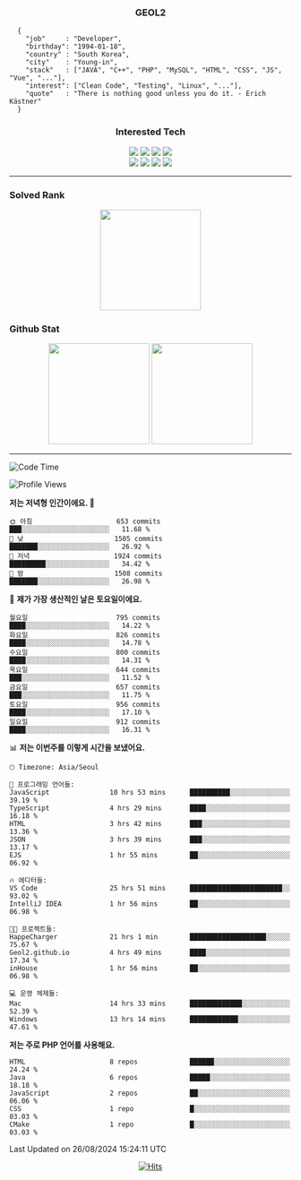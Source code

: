 <div align="center">

  ### GEOL2
</div>

```
  {
    "job"     : "Developer",
    "birthday": "1994-01-18",
    "country" : "South Korea",
    "city"    : "Young-in",
    "stack"   : ["JAVA", "C++", "PHP", "MySQL", "HTML", "CSS", "JS", "Vue", "..."],
    "interest": ["Clean Code", "Testing", "Linux", "..."], 
    "quote"   : "There is nothing good unless you do it. - Erich Kästner"
  }
  ```
  
<div align="center">
  
  ### Interested Tech
  
  <img src="https://img.shields.io/badge/CodeIgniter4-E34F26?style=flat-square&logo=codeigniter&logoColor=white">
    <img src="https://img.shields.io/badge/Laravel-F05340?style=flat-square&logo=Laravel&logoColor=white">
  <img src="https://img.shields.io/badge/SpringBoot-6DB33F?style=flat-square&logo=SpringBoot&logoColor=white">
  <img src="https://img.shields.io/badge/Express-000000?style=flat-square&logo=Express&logoColor=white">
  <br>
  <img src="https://img.shields.io/badge/Three.js-000000?style=flat-square&logo=Three.js&logoColor=white">
  <img src="https://img.shields.io/badge/JavaScript-F7DF1E?style=flat-square&logo=JavaScript&logoColor=black">
  <img src="https://img.shields.io/badge/TypeScript-007acc?style=flat-square&logo=TypeScript&logoColor=black">
  <img src="https://img.shields.io/badge/MySQL-4479A1?style=flat-square&logo=mysql&logoColor=white"><br>

</div>

------------

  ### Solved Rank
  
  <div align="center">
    <img height="180em" src="https://mazassumnida.wtf/api/v2/generate_badge?boj=geol2">
  </div>
  
  ### Github Stat 
  <div align="center">
    <img height="180em" src="https://github-readme-stats-git-masterrstaa-rickstaa.vercel.app/api?username=geol2&show_icons=true&theme=dark">
    <img height="180em" src="https://github-readme-stats-git-masterrstaa-rickstaa.vercel.app/api/top-langs/?username=geol2&show_icons=true&hide=css,scss,html&layout=compact&theme=dark&count_private=true&langs_count=8">
  </div>
  
------------

<!--START_SECTION:waka-->
![Code Time](http://img.shields.io/badge/Code%20Time-3%2C119%20hrs%2040%20mins-blue)

![Profile Views](http://img.shields.io/badge/Profile%20Views-139-blue)

**저는 저녁형 인간이에요. 🦉** 

```text
🌞 아침                     653 commits         ███░░░░░░░░░░░░░░░░░░░░░░   11.68 % 
🌆 낮　                     1505 commits        ███████░░░░░░░░░░░░░░░░░░   26.92 % 
🌃 저녁                     1924 commits        █████████░░░░░░░░░░░░░░░░   34.42 % 
🌙 밤　                     1508 commits        ███████░░░░░░░░░░░░░░░░░░   26.98 % 
```
📅 **제가 가장 생산적인 날은 토요일이에요.** 

```text
월요일                      795 commits         ████░░░░░░░░░░░░░░░░░░░░░   14.22 % 
화요일                      826 commits         ████░░░░░░░░░░░░░░░░░░░░░   14.78 % 
수요일                      800 commits         ████░░░░░░░░░░░░░░░░░░░░░   14.31 % 
목요일                      644 commits         ███░░░░░░░░░░░░░░░░░░░░░░   11.52 % 
금요일                      657 commits         ███░░░░░░░░░░░░░░░░░░░░░░   11.75 % 
토요일                      956 commits         ████░░░░░░░░░░░░░░░░░░░░░   17.10 % 
일요일                      912 commits         ████░░░░░░░░░░░░░░░░░░░░░   16.31 % 
```


📊 **저는 이번주를 이렇게 시간을 보냈어요.** 

```text
🕑︎ Timezone: Asia/Seoul

💬 프로그래밍 언어들: 
JavaScript               10 hrs 53 mins      ██████████░░░░░░░░░░░░░░░   39.19 % 
TypeScript               4 hrs 29 mins       ████░░░░░░░░░░░░░░░░░░░░░   16.18 % 
HTML                     3 hrs 42 mins       ███░░░░░░░░░░░░░░░░░░░░░░   13.36 % 
JSON                     3 hrs 39 mins       ███░░░░░░░░░░░░░░░░░░░░░░   13.17 % 
EJS                      1 hr 55 mins        ██░░░░░░░░░░░░░░░░░░░░░░░   06.92 % 

🔥 에디터들: 
VS Code                  25 hrs 51 mins      ███████████████████████░░   93.02 % 
IntelliJ IDEA            1 hr 56 mins        ██░░░░░░░░░░░░░░░░░░░░░░░   06.98 % 

🐱‍💻 프로젝트들: 
HappeCharger             21 hrs 1 min        ███████████████████░░░░░░   75.67 % 
Geol2.github.io          4 hrs 49 mins       ████░░░░░░░░░░░░░░░░░░░░░   17.34 % 
inHouse                  1 hr 56 mins        ██░░░░░░░░░░░░░░░░░░░░░░░   06.98 % 

💻 운영 체제들: 
Mac                      14 hrs 33 mins      █████████████░░░░░░░░░░░░   52.39 % 
Windows                  13 hrs 14 mins      ████████████░░░░░░░░░░░░░   47.61 % 
```

**저는 주로 PHP 언어를 사용해요.** 

```text
HTML                     8 repos             ██████░░░░░░░░░░░░░░░░░░░   24.24 % 
Java                     6 repos             █████░░░░░░░░░░░░░░░░░░░░   18.18 % 
JavaScript               2 repos             ██░░░░░░░░░░░░░░░░░░░░░░░   06.06 % 
CSS                      1 repo              █░░░░░░░░░░░░░░░░░░░░░░░░   03.03 % 
CMake                    1 repo              █░░░░░░░░░░░░░░░░░░░░░░░░   03.03 % 
```




 Last Updated on 26/08/2024 15:24:11 UTC
<!--END_SECTION:waka-->

<div align="center">
  
  [![Hits](https://hits.seeyoufarm.com/api/count/incr/badge.svg?url=https%3A%2F%2Fgithub.com%2Fgeol2&count_bg=%2379C83D&title_bg=%23555555&icon=myspace.svg&icon_color=%23E7E7E7&title=hits&edge_flat=false)](https://hits.seeyoufarm.com)
  
</div>

<!--
**Geol2/Geol2** is a ✨ _special_ ✨ repository because its `README.md` (this file) appears on your GitHub profile.

Here are some ideas to get you started:
- 🔭 I’m currently working on ...
- 🌱 I’m currently learning ...
- 👯 I’m looking to collaborate on ...
- 🤔 I’m looking for help with ...
- 💬 Ask me about ...
- 📫 How to reach me: ...
- 😄 Pronouns: ...
- ⚡ Fun fact: ...
-->
